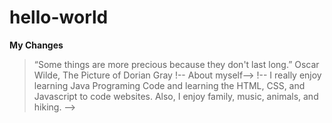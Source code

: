 # hello-world


**My Changes**
<!--I will add this quote by Oscar Wilde-->
> “Some things are more precious because they don't last long.” 
> Oscar Wilde, The Picture of Dorian Gray 
!-- About myself-->
!-- I really enjoy learning Java Programing Code and learning the HTML, CSS, and Javascript to code websites. Also, I enjoy family, music, animals, and hiking. -->
